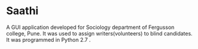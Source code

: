 # Saathi
A GUI application developed for Sociology department of Fergusson college, Pune. It was used to assign writers(volunteers) to blind candidates. It was programmed in Python 2.7 .
